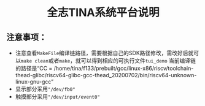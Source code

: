 <h1 align="center"> 全志TINA系统平台说明 </h1>

## 注意事项：
* 注意查看`MakeFile`编译链路径，需要根据自己的SDK路径修改，需改好后就可以`make clean`或者`make`，就可以得到相应的可执行文件`tui_demo`
当前编译链的路径是“CC        = /home/tina/f133/prebuilt/gcc/linux-x86/riscv/toolchain-thead-glibc/riscv64-glibc-gcc-thead_20200702/bin/riscv64-unknown-linux-gnu-gcc”
* 显示部分采用`"/dev/fb0"`
* 触摸部分采用`"/dev/input/event0"`
